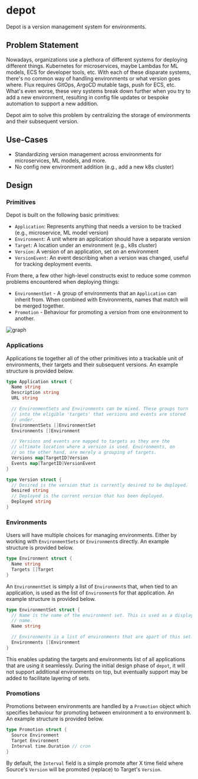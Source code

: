 # depot

Depot is a version management system for environments.

## Problem Statement

Nowadays, organizations use a plethora of different systems for
deploying different things. Kubernetes for microservices, maybe Lambdas
for ML models, ECS for developer tools, etc. With each of these
disparate systems, there's no common way of handling environments or
what version goes where. Flux requires GitOps, ArgoCD mutable tags, push
for ECS, etc. What's even worse, these very systems break down further
when you try to add a new environment, resulting in config file updates
or bespoke automation to support a new addition.

Depot aim to solve this problem by centralizing the storage of
environments and their subsequent version.

## Use-Cases

* Standardizing version management across environments for
  microservices, ML models, and more.
* No config new environment addition (e.g., add a new k8s cluster)

## Design

### Primitives

Depot is built on the following basic primitives:

* `Application`: Represents anything that needs a version to be tracked
  (e.g., microservice, ML model version)
* `Environment`: A unit where an application should have a separate
  version
* `Target`: A location under an environment (e.g., k8s cluster)
* `Version`: A version of an application, set on an environment
* `VersionEvent`: An event describing when a version was changed, useful
  for tracking deployment events.

From there, a few other high-level constructs exist to reduce some
common problems encountered when deploying things:

* `EnvironmentSet` - A group of environments that an `Application` can
  inherit from. When combined with Environments, names that match will
  be merged together.
* `Promotion` - Behaviour for promoting a version from one environment
  to another.

![graph](https://g.gravizo.com/source/svg?https%3A%2F%2Fraw.githubusercontent.com%2Fjaredallard%2Fdepot%2Fjaredallard%2Fdocs%2Fdesign%2Fdocs%2Farchitecture.gv)

### Applications

Applications tie together all of the other primitives into a trackable
unit of environments, their targets and their subsequent versions. An
example structure is provided below.

```go
type Application struct {
  Name string
  Description string
  URL string

  // EnvironmentSets and Environments can be mixed. These groups turn
  // into the eligible 'targets' that versions and events are stored
  // under.
  EnvironmentSets []EnvironmentSet
  Environments []Environment

  // Versions and events are mapped to targets as they are the
  // ultimate location where a version is used. Environments, on
  // on the other hand, are merely a grouping of targets.
  Versions map[TargetID]Version
  Events map[TargetID]VersionEvent
}

type Version struct {
  // Desired is the version that is currently desired to be deployed.
  Desired string
  // Deployed is the current version that has been deployed.
  Deployed string
}
```

### Environments

Users will have multiple choices for managing environments. Either by
working with `EnvironmentSets` or `Environment`s directly. An example
structure is provided below.

```go
type Environment struct {
  Name string
  Targets []Target
}
```

An `EnvironmentSet` is simply a list of `Environment`s that, when tied
to an application, is used as the list of `Environment`s for that
application. An example structure is provided below.

```go
type EnvironmentSet struct {
  // Name is the name of the environment set. This is used as a display
  // name.
  Name string

  // Environments is a list of environments that are apart of this set.
  Environments []Environment
}
```

This enables updating the targets and environments list of all
applications that are using it seamlessly. During the initial design
phase of `depot`, it will not support additional environments on top,
but eventually support may be added to facilitate layering of sets.

### Promotions

Promotions between environments are handled by a `Promotion` object
which specifies behaviour for promoting between environment a to
environment b. An example structure is provided below.

```go
type Promotion struct {
  Source Environment
  Target Environment
  Interval time.Duration // cron
}
```

By default, the `Interval` field is a simple promote after X time field
where Source's `Version` will be promoted (replace) to Target's
`Version`.
